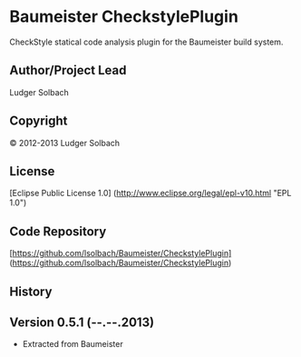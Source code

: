 Baumeister CheckstylePlugin
===========================

CheckStyle statical code analysis plugin for the Baumeister build system.

Author/Project Lead
-------------------
Ludger Solbach

Copyright
---------
© 2012-2013 Ludger Solbach

License
-------
[Eclipse Public License 1.0] (http://www.eclipse.org/legal/epl-v10.html "EPL 1.0")

Code Repository
---------------
[https://github.com/lsolbach/Baumeister/CheckstylePlugin] (https://github.com/lsolbach/Baumeister/CheckstylePlugin)

History
-------

Version 0.5.1 (--.--.2013)
--------------------------
* Extracted from Baumeister

